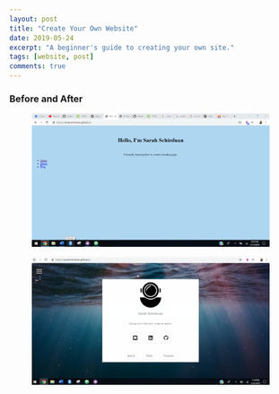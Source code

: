 ```yaml
---
layout: post
title: "Create Your Own Website"
date: 2019-05-24
excerpt: "A beginner's guide to creating your own site."
tags: [website, post]
comments: true
---
```


### Before and After

<figure>
  <a href="/assets/img/beforeweb.png"><img src="/assets/img/beforeweb.png"></a>
</figure>

<figure>
  <a href="/assets/img/afterweb.png"><img src="/assets/img/afterweb.png"></a>
</figure>

